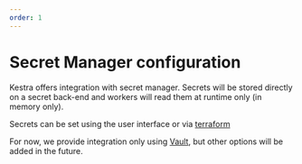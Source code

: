 ```yaml
---
order: 1
---
```

# Secret Manager configuration

Kestra offers integration with secret manager. Secrets will be stored directly on a secret back-end and workers will read them at runtime only (in memory only).

Secrets can be set using the user interface or via [terraform](/docs/terraform/resources/namespace_secret.md)

For now, we provide integration only using [Vault](https://www.vaultproject.io/), but other options will be added in the future.

<ChildTableOfContents />
